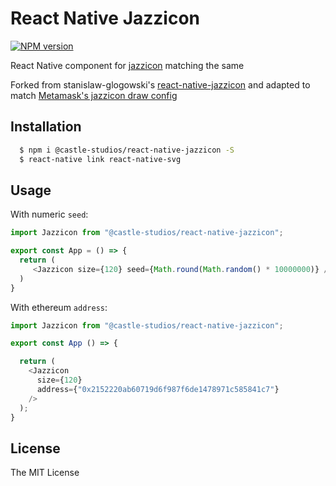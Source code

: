 # React Native Jazzicon

[![NPM version][npm-image]][npm-url]

React Native component for [jazzicon](https://github.com/castle-link/react-native-jazzicon) matching the same

Forked from stanislaw-glogowski's [react-native-jazzicon](https://github.com/stanislaw-glogowski/react-native-jazzicon) and adapted to match [Metamask's jazzicon draw config](https://github.com/MetaMask/jazzicon/blob/master/index.js)

## Installation

```bash
  $ npm i @castle-studios/react-native-jazzicon -S
  $ react-native link react-native-svg
```

## Usage

With numeric `seed`:

```js
import Jazzicon from "@castle-studios/react-native-jazzicon";

export const App = () => {
  return (
     <Jazzicon size={120} seed={Math.round(Math.random() * 10000000)} />;
  )
}
```

With ethereum `address`:

```js
import Jazzicon from "@castle-studios/react-native-jazzicon";

export const App () => {

  return (
    <Jazzicon
      size={120}
      address={"0x2152220ab60719d6f987f6de1478971c585841c7"}
    />
  );
}

```

## License

The MIT License

[npm-image]: https://badge.fury.io/js/react-native-jazzicon.svg
[npm-url]: https://npmjs.org/package/react-native-jazzicon
